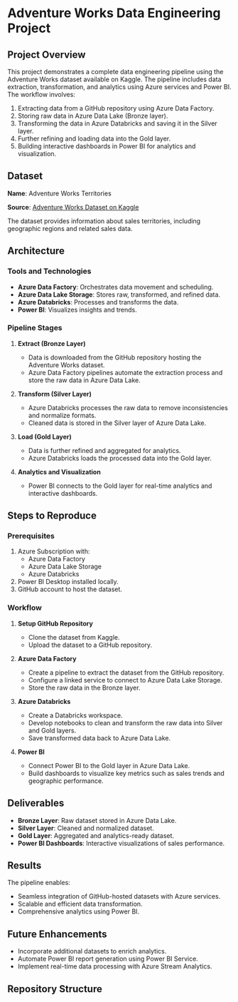 # Adventure Works Data Engineering Project

## Project Overview
This project demonstrates a complete data engineering pipeline using the Adventure Works dataset available on Kaggle. The pipeline includes data extraction, transformation, and analytics using Azure services and Power BI. The workflow involves:

1. Extracting data from a GitHub repository using Azure Data Factory.
2. Storing raw data in Azure Data Lake (Bronze layer).
3. Transforming the data in Azure Databricks and saving it in the Silver layer.
4. Further refining and loading data into the Gold layer.
5. Building interactive dashboards in Power BI for analytics and visualization.

## Dataset
**Name**: Adventure Works Territories

**Source**: [Adventure Works Dataset on Kaggle](https://www.kaggle.com/datasets/ukveteran/adventure-works?resource=download&select=AdventureWorks_Territories.csv)

The dataset provides information about sales territories, including geographic regions and related sales data.

## Architecture

### Tools and Technologies
- **Azure Data Factory**: Orchestrates data movement and scheduling.
- **Azure Data Lake Storage**: Stores raw, transformed, and refined data.
- **Azure Databricks**: Processes and transforms the data.
- **Power BI**: Visualizes insights and trends.

### Pipeline Stages

1. **Extract (Bronze Layer)**
   - Data is downloaded from the GitHub repository hosting the Adventure Works dataset.
   - Azure Data Factory pipelines automate the extraction process and store the raw data in Azure Data Lake.

2. **Transform (Silver Layer)**
   - Azure Databricks processes the raw data to remove inconsistencies and normalize formats.
   - Cleaned data is stored in the Silver layer of Azure Data Lake.

3. **Load (Gold Layer)**
   - Data is further refined and aggregated for analytics.
   - Azure Databricks loads the processed data into the Gold layer.

4. **Analytics and Visualization**
   - Power BI connects to the Gold layer for real-time analytics and interactive dashboards.

## Steps to Reproduce

### Prerequisites
1. Azure Subscription with:
   - Azure Data Factory
   - Azure Data Lake Storage
   - Azure Databricks
2. Power BI Desktop installed locally.
3. GitHub account to host the dataset.

### Workflow

1. **Setup GitHub Repository**
   - Clone the dataset from Kaggle.
   - Upload the dataset to a GitHub repository.

2. **Azure Data Factory**
   - Create a pipeline to extract the dataset from the GitHub repository.
   - Configure a linked service to connect to Azure Data Lake Storage.
   - Store the raw data in the Bronze layer.

3. **Azure Databricks**
   - Create a Databricks workspace.
   - Develop notebooks to clean and transform the raw data into Silver and Gold layers.
   - Save transformed data back to Azure Data Lake.

4. **Power BI**
   - Connect Power BI to the Gold layer in Azure Data Lake.
   - Build dashboards to visualize key metrics such as sales trends and geographic performance.

## Deliverables
- **Bronze Layer**: Raw dataset stored in Azure Data Lake.
- **Silver Layer**: Cleaned and normalized dataset.
- **Gold Layer**: Aggregated and analytics-ready dataset.
- **Power BI Dashboards**: Interactive visualizations of sales performance.

## Results
The pipeline enables:
- Seamless integration of GitHub-hosted datasets with Azure services.
- Scalable and efficient data transformation.
- Comprehensive analytics using Power BI.

## Future Enhancements
- Incorporate additional datasets to enrich analytics.
- Automate Power BI report generation using Power BI Service.
- Implement real-time data processing with Azure Stream Analytics.

## Repository Structure
